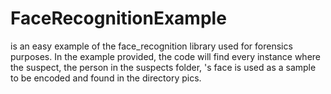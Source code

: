 # FaceRecognitionExample<br />

is an easy example of the face_recognition library used for forensics purposes. In the example provided, the code will find every instance where the suspect, the person in the suspects folder, 's face is used as a sample to be encoded and found in the directory pics.
